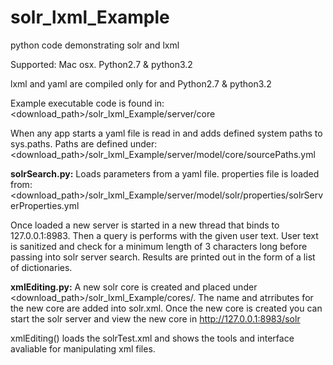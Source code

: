 solr_lxml_Example
=================

python code demonstrating solr and lxml

Supported: Mac osx. Python2.7 & python3.2

lxml and yaml are compiled only for and Python2.7 & python3.2

Example executable code is found in:
<download_path>/solr_lxml_Example/server/core

When any app starts a yaml file is read in and adds defined system paths to sys.paths. Paths are defined under:
<download_path>/solr_lxml_Example/server/model/core/sourcePaths.yml

**solrSearch.py:**
Loads parameters from a yaml file. properties file is loaded from: <download_path>/solr_lxml_Example/server/model/solr/properties/solrServerProperties.yml

Once loaded a new server is started in a new thread that binds to 127.0.0.1:8983. 
Then a query is performs with the given user text. 
User text is sanitized and check for a minimum length of 3 characters long before passing into solr server search. 
Results are printed out in the form of a list of dictionaries. 

**xmlEditing.py:**
A new solr core is created and placed under <download_path>/solr_lxml_Example/cores/. The name and atrributes for the new core are added into solr.xml. Once the new core is created you can start the solr server and view the new core in http://127.0.0.1:8983/solr

xmlEditing() loads the solrTest.xml and shows the tools and interface avaliable for manipulating xml files. 
